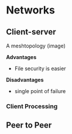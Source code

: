 # Networks

## Client-server
A meshtopology (image)

**Advantages**
- File security is easier

**Disadvantages**
- single point of failure

### Client Processing

## Peer to Peer
